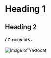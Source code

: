 # Heading 1
## Heading 2
#### / ? some idk .


![Image of Yaktocat](https://octodex.github.com/images/yaktocat.png)
